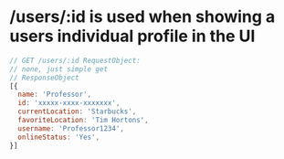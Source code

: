 # /users/:id is used when showing a users individual profile in the UI

```javascript
// GET /users/:id RequestObject:
// none, just simple get
// ResponseObject
[{
  name: 'Professor',
  id: 'xxxxx-xxxx-xxxxxxx',
  currentLocation: 'Starbucks',
  favoriteLocation: 'Tim Hortons',
  username: 'Professor1234',
  onlineStatus: 'Yes',
}]
```
